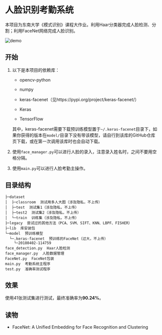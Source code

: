 # 人脸识别考勤系统

本项目为东南大学《模式识别》课程大作业。利用Haar分类器完成人脸检测、分割；利用FaceNet网络完成人脸识别。

<img src="http://zxuuu.tech/share/static/face_demo.png" alt="demo" />

## 开始

1. 以下是本项目的依赖库：

   - opencv-python

   - numpy

   - keras-facenet（见https://pypi.org/project/keras-facenet/）

   - Keras

   - TensorFlow

   
	其中，keras-facenet需要下载预训练模型置于`~/.keras-facenet`目录下，如果你获得的版本在`model/`目录下没有带该模型，请自行到该库的GitHub仓库页下载，或在第一次调用该库时也会自动下载。
	
2. 使用`face_manager.py`可以进行人脸的录入，注意录入姓名时，之间不要用空格分隔。

3. 使用`main.py`可以进行人脸考勤主操作。

## 目录结构

```
├─dataset
│  ├─classroom  测试用多人大图（涉及隐私，不上传）
│  ├─test  测试集1（涉及隐私，不上传）
│  ├─test2  测试集2（涉及隐私，不上传）
│  └─train  训练集（涉及隐私，不上传）
├─legacy  尝试过的其他方法（PCA、SVM、SIFT、KNN、LBPF、FISHER）
├─lib  库安装包
└─model  预训练模型
  └─.keras-facenet  预训练的FaceNet（过大，不上传）
    └─20180402-114759
face_detection.py  Haar人脸检测
face_manager.py  人脸数据管理
FaceNet.py  FaceNet包装
main.py  考勤系统主程序
test.py  准确率测试程序
```

## 效果

使用41张测试集进行测试，最终准确率为**90.24%**。

## 读物

- FaceNet: A Unified Embedding for Face Recognition and Clustering

